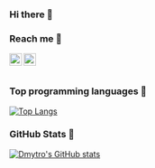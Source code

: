### Hi there 👋

<!--
**Demoniolik/Demoniolik** is a ✨ _special_ ✨ repository because its `README.md` (this file) appears on your GitHub profile.

Here are some ideas to get you started:

- 🔭 I’m currently working on ...
- 🌱 I’m currently learning ...
- 👯 I’m looking to collaborate on ...
- 🤔 I’m looking for help with ...
- 💬 Ask me about ...
- 📫 How to reach me: ...
- 😄 Pronouns: ...
- ⚡ Fun fact: ...
-->

### Reach me 🔗

<a href="https://www.instagram.com/demonik_404/">
  <img align="left" alt="Email" width="22px" src="https://firebasestorage.googleapis.com/v0/b/pc-configurator-73fdc.appspot.com/o/DiMariia%2Finstagram.svg?alt=media&token=cd593df6-21d1-40a7-b92d-7f7ba8fc7cca" />
</a>
<a href="https://www.linkedin.com/in/dmytro-bekker-6442911b5/">
  <img align="left" alt="LinkedIN" width="22px" src="https://firebasestorage.googleapis.com/v0/b/pc-configurator-73fdc.appspot.com/o/DiMariia%2Flinkedin.svg?alt=media&token=eec3c7c2-e007-4eee-8d55-c81ca6633a8d" />
</a>

<br />
<br />

### Top programming languages 💫

[![Top Langs](https://github-readme-stats.vercel.app/api/top-langs/?username=Demoniolik&layout=compact)](https://github.com/anuraghazra/github-readme-stats)

### GitHub Stats 💫

[![Dmytro's GitHub stats](https://github-readme-stats.vercel.app/api?username=Demoniolik&&theme=graywhite&show_icons=true&count_private=true)](https://github.com/anuraghazra/github-readme-stats)
